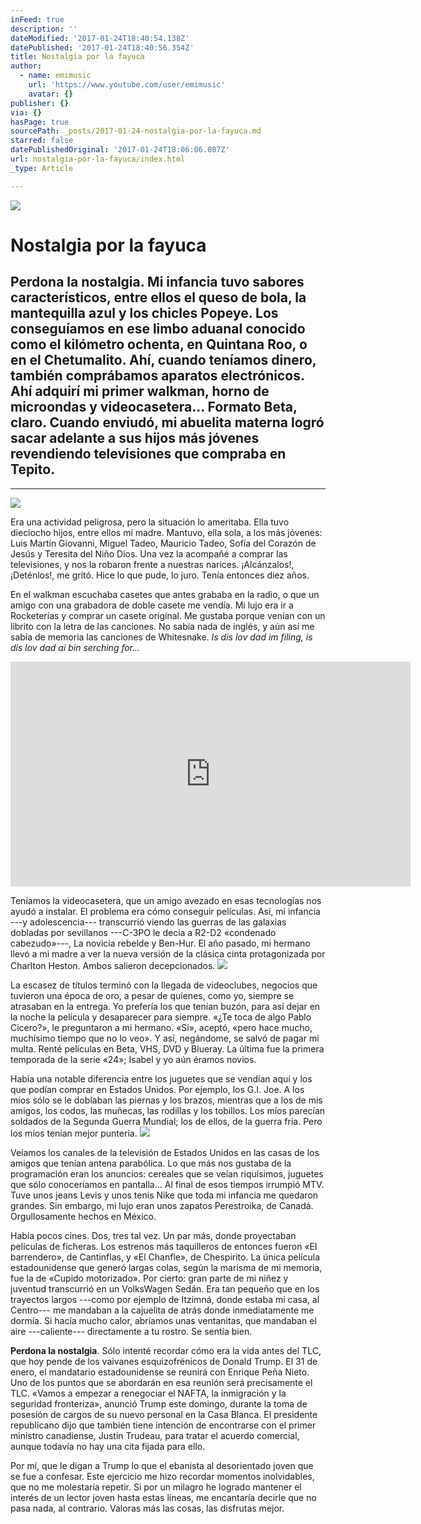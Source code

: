 ```yaml
---
inFeed: true
description: ''
dateModified: '2017-01-24T18:40:54.138Z'
datePublished: '2017-01-24T18:40:56.354Z'
title: Nostalgia por la fayuca
author:
  - name: emimusic
    url: 'https://www.youtube.com/user/emimusic'
    avatar: {}
publisher: {}
via: {}
hasPage: true
sourcePath: _posts/2017-01-24-nostalgia-por-la-fayuca.md
starred: false
datePublishedOriginal: '2017-01-24T18:06:06.087Z'
url: nostalgia-por-la-fayuca/index.html
_type: Article

---
```

![](https://the-grid-user-content.s3-us-west-2.amazonaws.com/b9791a6e-790f-4d70-ac19-9699caad291a.gif)

# Nostalgia por la fayuca

## Perdona la nostalgia. Mi infancia tuvo sabores característicos, entre ellos el queso de bola, la mantequilla azul y los chicles Popeye. Los conseguíamos en ese limbo aduanal conocido como el kilómetro ochenta, en Quintana Roo, o en el Chetumalito. Ahí, cuando teníamos dinero, también comprábamos aparatos electrónicos. Ahí adquirí mi primer walkman, horno de microondas y videocasetera... Formato Beta, claro. Cuando enviudó, mi abuelita materna logró sacar adelante a sus hijos más jóvenes revendiendo televisiones que compraba en Tepito.

---

![](https://the-grid-user-content.s3-us-west-2.amazonaws.com/9d144a1f-46ad-4d8d-8e3e-fd95a77ab331.jpg)

Era una actividad peligrosa, pero la situación lo ameritaba. Ella tuvo dieciocho hijos, entre ellos mi madre. Mantuvo, ella sola, a los más jóvenes: Luis Martín Giovanni, Miguel Tadeo, Mauricio Tadeo, Sofía del Corazón de Jesús y Teresita del Niño Dios. Una vez la acompañé a comprar las televisiones, y nos la robaron frente a nuestras narices. ¡Alcánzalos!, ¡Deténlos!, me gritó. Hice lo que pude, lo juro. Tenía entonces diez años.

En el walkman escuchaba casetes que antes grababa en la radio, o que un amigo con una grabadora de doble casete me vendía. Mi lujo era ir a Rocketerías y comprar un casete original. Me gustaba porque venían con un librito con la letra de las canciones. No sabía nada de inglés, y aún así me sabía de memoria las canciones de Whitesnake. _Is dis lov dad im filing, is dis lov dad ai bin serching for..._

<iframe src="https://cdn.embedly.com/widgets/media.html?src=https%3A%2F%2Fwww.youtube.com%2Fembed%2FGOJk0HW_hJw%3Ffeature%3Doembed&amp;url=http%3A%2F%2Fwww.youtube.com%2Fwatch%3Fv%3DGOJk0HW_hJw&amp;image=https%3A%2F%2Fi.ytimg.com%2Fvi%2FGOJk0HW_hJw%2Fhqdefault.jpg&amp;key=b7d04c9b404c499eba89ee7072e1c4f7&amp;type=text%2Fhtml&amp;schema=youtube" width="640" height="360" scrolling="no" frameborder="0" allowfullscreen="" style=""></iframe>

Teníamos la videocasetera, que un amigo avezado en esas tecnologías nos ayudó a instalar. El problema era cómo conseguir películas. Así, mi infancia ---y adolescencia--- transcurrió viendo las guerras de las galaxias dobladas por sevillanos ---C-3PO le decía a R2-D2 «condenado cabezudo»---, La novicia rebelde y Ben-Hur. El año pasado, mi hermano llevó a mi madre a ver la nueva versión de la clásica cinta protagonizada por Charlton Heston. Ambos salieron decepcionados.
![](https://the-grid-user-content.s3-us-west-2.amazonaws.com/62e2b272-2e19-40c4-a259-8a01026b9a97.jpg)

La escasez de títulos terminó con la llegada de videoclubes, negocios que tuvieron una época de oro, a pesar de quienes, como yo, siempre se atrasaban en la entrega. Yo prefería los que tenían buzón, para así dejar en la noche la película y desaparecer para siempre. «¿Te toca de algo Pablo Cicero?», le preguntaron a mi hermano. «Sí», aceptó, «pero hace mucho, muchísimo tiempo que no lo veo». Y así, negándome, se salvó de pagar mi multa. Renté películas en Beta, VHS, DVD y Blueray. La última fue la primera temporada de la serie «24»; Isabel y yo aún éramos novios.

Había una notable diferencia entre los juguetes que se vendían aquí y los que podían comprar en Estados Unidos. Por ejemplo, los G.I. Joe. A los míos sólo se le doblaban las piernas y los brazos, mientras que a los de mis amigos, los codos, las muñecas, las rodillas y los tobillos. Los míos parecían soldados de la Segunda Guerra Mundial; los de ellos, de la guerra fría. Pero los míos tenían mejor puntería.
![](https://the-grid-user-content.s3-us-west-2.amazonaws.com/84ddd3e2-be5b-4cc1-b61d-16017cc25f88.jpg)

Veíamos los canales de la televisión de Estados Unidos en las casas de los amigos que tenían antena parabólica. Lo que más nos gustaba de la programación eran los anuncios: cereales que se veían riquísimos, juguetes que sólo conoceríamos en pantalla... Al final de esos tiempos irrumpió MTV. Tuve unos jeans Levis y unos tenis Nike que toda mi infancia me quedaron grandes. Sin embargo, mi lujo eran unos zapatos Perestroika, de Canadá. Orgullosamente hechos en México.

Había pocos cines. Dos, tres tal vez. Un par más, donde proyectaban películas de ficheras. Los estrenos más taquilleros de entonces fueron «El barrendero», de Cantinflas, y «El Chanfle», de Chespirito. La única película estadounidense que generó largas colas, según la marisma de mi memoria, fue la de «Cupido motorizado». Por cierto: gran parte de mi niñez y juventud transcurrió en un VolksWagen Sedán. Era tan pequeño que en los trayectos largos ---como por ejemplo de Itzimná, donde estaba mi casa, al Centro--- me mandaban a la cajuelita de atrás donde inmediatamente me dormía. Si hacía mucho calor, abríamos unas ventanitas, que mandaban el aire ---caliente--- directamente a tu rostro. Se sentía bien.

**Perdona la nostalgia**. Sólo intenté recordar cómo era la vida antes del TLC, que hoy pende de los vaivanes esquizofrénicos de Donald Trump. El 31 de enero, el mandatario estadounidense se reunirá con Enrique Peña Nieto. Uno de los puntos que se abordarán en esa reunión será precisamente el TLC. «Vamos a empezar a renegociar el NAFTA, la inmigración y la seguridad fronteriza», anunció Trump este domingo, durante la toma de posesión de cargos de su nuevo personal en la Casa Blanca. El presidente republicano dijo que también tiene intención de encontrarse con el primer ministro canadiense, Justin Trudeau, para tratar el acuerdo comercial, aunque todavía no hay una cita fijada para ello.

Por mí, que le digan a Trump lo que el ebanista al desorientado joven que se fue a confesar. Este ejercicio me hizo recordar momentos inolvidables, que no me molestaría repetir. Si por un milagro he logrado mantener el interés de un lector joven hasta estas líneas, me encantaría decirle que no pasa nada, al contrario. Valoras más las cosas, las disfrutas mejor.